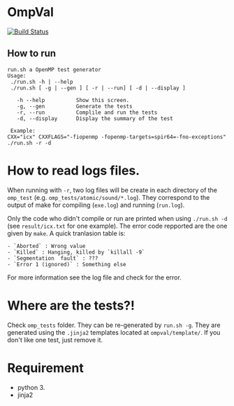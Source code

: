 # OmpVal

[![Build Status](https://travis-ci.org/TApplencourt/OmpVal.svg?branch=master)](https://travis-ci.org/TApplencourt/OmpVal)

## How to run

```
run.sh a OpenMP test generator
Usage:
 ./run.sh -h | --help
 ./run.sh [ -g | --gen ] [ -r | --run] [ -d | --display ]

   -h --help          Show this screen.
   -g, --gen          Generate the tests
   -r, --run          Complile and run the tests
   -d, --display      Display the summary of the test

 Example:
CXX="icx" CXXFLAGS="-fiopenmp -fopenmp-targets=spir64=-fno-exceptions"  ./run.sh -r -d
 ```

# How to read logs files.

When running with `-r`, two log files will be create in each directory of the `omp_test` (e.g. `omp_tests/atomic/sound/*.log`).
They correspond to the output of make for compiling (`exe.log`) and running (`run.log`).
 
Only the code who didn't compile or run are printed when using `./run.sh -d` (see `result/icx.txt` for one example).
The error code repported are the one given by `make`. A quick tranlasion table is:

    - `Aborted` : Wrong value
    - `Killed` : Hanging, killed by `killall -9`
    - `Segmentation  fault` : ???
    - `Error 1 (ignored)` : Something else

For more information see the log file and check for the error.

# Where are the tests?!

Check `omp_tests` folder. They can be re-generated by `run.sh -g`.
They are generated using the `.jinja2` templates located at `ompval/template/`.
If you don't like one test, just remove it. 

# Requirement
 - python 3.
 - jinja2
